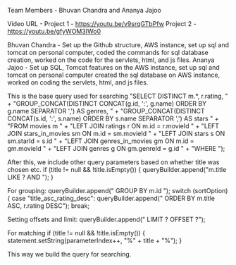 Team Members - Bhuvan Chandra and Ananya Jajoo

Video URL - Project 1 - https://youtu.be/v9srqGTbPfw
Project 2 - https://youtu.be/gfyWOM3IWo0 

Bhuvan Chandra - Set up the Github structure, AWS instance, set up sql and tomcat on personal computer, coded the commands for sql database creation, worked on the code for the servlets, html, and js files.
Ananya Jajoo - Set up SQL, Tomcat features on the AWS instance, set up sql and tomcat on personal computer created the sql database on AWS instance, worked on coding the servlets, html, and js files.

This is the base query used for searching
"SELECT DISTINCT m.*, r.rating, " +
                            "GROUP_CONCAT(DISTINCT CONCAT(g.id, ':', g.name) ORDER BY g.name SEPARATOR ',') AS genres, "
                            +
                            "GROUP_CONCAT(DISTINCT CONCAT(s.id, ':', s.name) ORDER BY s.name SEPARATOR ',') AS stars " +
                            "FROM movies m " +
                            "LEFT JOIN ratings r ON m.id = r.movieId " +
                            "LEFT JOIN stars_in_movies sm ON m.id = sm.movieId " +
                            "LEFT JOIN stars s ON sm.starId = s.id " +
                            "LEFT JOIN genres_in_movies gm ON m.id = gm.movieId " +
                            "LEFT JOIN genres g ON gm.genreId = g.id " +
                            "WHERE ");

After this, we include other query parameters based on whether title was chosen etc.
if (title != null && !title.isEmpty()) {
                queryBuilder.append("m.title LIKE ? AND ");
            }

For grouping:
queryBuilder.append(" GROUP BY m.id ");
 switch (sortOption) {
                case "title_asc_rating_desc":
                    queryBuilder.append(" ORDER BY m.title ASC, r.rating DESC");
                    break;

Setting offsets and limit:
 queryBuilder.append(" LIMIT ? OFFSET ?");

For matching
if (title != null && !title.isEmpty()) {
                statement.setString(parameterIndex++, "%" + title + "%");
            }

This way we build the query for searching.



